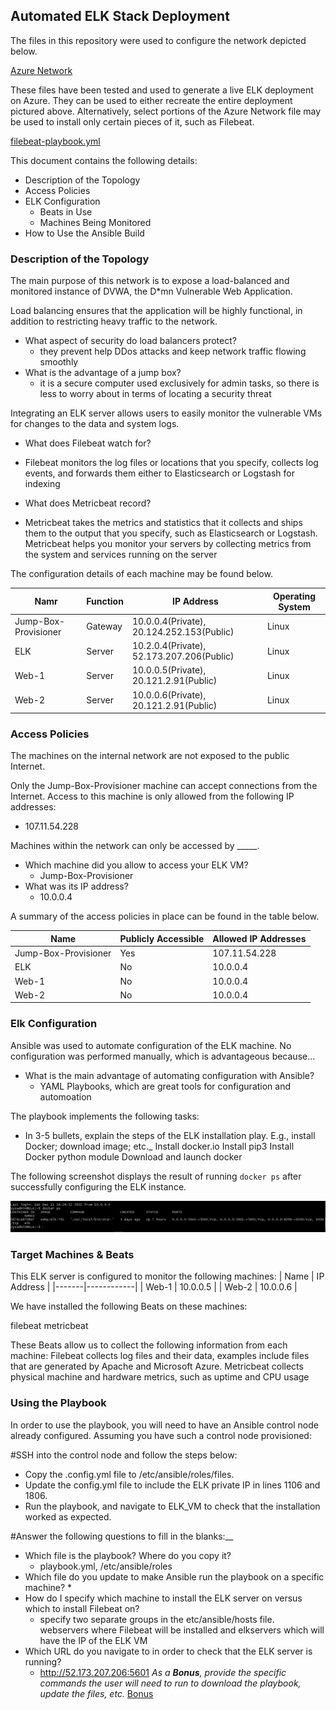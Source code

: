 ## Automated ELK Stack Deployment

The files in this repository were used to configure the network depicted below.

[Azure Network](https://github.com/michaelluxeder/Project1-Homework-13/blob/dfd73b4fe9cc9747f591dab0e50432c556576ac5/Diagrams/Azure%20Network.drawio.png)

These files have been tested and used to generate a live ELK deployment on Azure. They can be used to either recreate the entire deployment pictured above. Alternatively, select portions of the Azure Network file may be used to install only certain pieces of it, such as Filebeat.

[filebeat-playbook.yml](https://github.com/michaelluxeder/Project1-Homework-13/blob/db5c9497802412d87090bfe37e168feee0854c43/Ansible/filebeat-playbook.yml)

This document contains the following details:
- Description of the Topology
- Access Policies
- ELK Configuration
  - Beats in Use
  - Machines Being Monitored
- How to Use the Ansible Build


### Description of the Topology

The main purpose of this network is to expose a load-balanced and monitored instance of DVWA, the D*mn Vulnerable Web Application.

Load balancing ensures that the application will be highly functional, in addition to restricting heavy traffic to the network.
+ What aspect of security do load balancers protect? 
  * they prevent help DDos attacks and keep network traffic flowing smoothly
+ What is the advantage of a jump box?
  * it is a secure computer used exclusively for admin tasks, so there is less to worry about in terms of locating a security threat

Integrating an ELK server allows users to easily monitor the vulnerable VMs for changes to the data and system logs.
+ What does Filebeat watch for?
 * Filebeat monitors the log files or locations that you specify, collects log events, and forwards them either to Elasticsearch or Logstash for indexing
+ What does Metricbeat record?
 *  Metricbeat takes the metrics and statistics that it collects and ships them to the output that you specify, such as Elasticsearch or Logstash. Metricbeat helps you monitor your servers by collecting metrics from the system and services running on the server

The configuration details of each machine may be found below.

| Namr | Function | IP Address | Operating System |
|----------|---------|-------------------------------------------|-------|
| Jump-Box-Provisioner | Gateway | 10.0.0.4(Private), 20.124.252.153(Public) | Linux |
| ELK      | Server  | 10.2.0.4(Private), 52.173.207.206(Public) | Linux |
| Web-1    | Server  | 10.0.0.5(Private), 20.121.2.91(Public)    | Linux |
| Web-2    | Server  | 10.0.0.6(Private), 20.121.2.91(Public)    | Linux |

### Access Policies

The machines on the internal network are not exposed to the public Internet. 

Only the Jump-Box-Provisioner machine can accept connections from the Internet. Access to this machine is only allowed from the following IP addresses:
+ 107.11.54.228

Machines within the network can only be accessed by _____.
+ Which machine did you allow to access your ELK VM? 
  * Jump-Box-Provisioner
+ What was its IP address? 
  - 10.0.0.4

A summary of the access policies in place can be found in the table below.

| Name                 | Publicly Accessible | Allowed IP Addresses |
|----------------------|---------------------|----------------------|
| Jump-Box-Provisioner | Yes                 | 107.11.54.228        |
| ELK                  | No                  | 10.0.0.4             |
| Web-1                | No                  | 10.0.0.4             |
| Web-2                | No                  | 10.0.0.4             |

### Elk Configuration

Ansible was used to automate configuration of the ELK machine. No configuration was performed manually, which is advantageous because...
+ What is the main advantage of automating configuration with Ansible?
  + YAML Playbooks, which are great tools for configuration and automoation 

The playbook implements the following tasks:
+ In 3-5 bullets, explain the steps of the ELK installation play. E.g., install Docker; download image; etc._
Install docker.io
Install pip3
Install Docker python module
Download and launch docker

The following screenshot displays the result of running `docker ps` after successfully configuring the ELK instance. 


![docker ps](https://github.com/michaelluxeder/Project1-Homework-13/blob/fb0bf611773223363badfd75b754022adee91af0/Diagrams/Screenshot%202021-12-11%20193702.png)

### Target Machines & Beats
This ELK server is configured to monitor the following machines:
| Name  | IP Address |
|-------|------------|
| Web-1 | 10.0.0.5   |
| Web-2 | 10.0.0.6   |

We have installed the following Beats on these machines:

filebeat
metricbeat

These Beats allow us to collect the following information from each machine:
Filebeat collects log files and their data, examples include files that are generated by Apache and Microsoft Azure.
Metricbeat collects physical machine and hardware metrics, such as uptime and CPU usage

### Using the Playbook
In order to use the playbook, you will need to have an Ansible control node already configured. Assuming you have such a control node provisioned: 

#SSH into the control node and follow the steps below:
- Copy the .config.yml file to /etc/ansible/roles/files.
- Update the config.yml file to include the ELK private IP in lines 1106 and 1806.
- Run the playbook, and navigate to ELK_VM to check that the installation worked as expected.

#Answer the following questions to fill in the blanks:__
+ Which file is the playbook? Where do you copy it?
  * playbook.yml, /etc/ansible/roles
+ Which file do you update to make Ansible run the playbook on a specific machine? 
  *
+ How do I specify which machine to install the ELK server on versus which to install Filebeat on? 
  * specify two separate groups in the etc/ansible/hosts file. webservers where Filebeat will be installed and elkservers which will have the IP of the ELK VM
+ Which URL do you navigate to in order to check that the ELK server is running?
  * http://52.173.207.206:5601 
_As a **Bonus**, provide the specific commands the user will need to run to download the playbook, update the files, etc._
[Bonus](https://github.com/michaelluxeder/Project1-Homework-13/blob/373792fedd6087d28b86263d99f2c1e382aee7f0/Ansible/Bonus%20playbook.txt)
